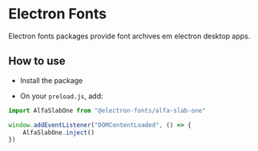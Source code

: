 # Electron Fonts

Electron fonts packages provide font archives em electron desktop apps.

## How to use

* Install the package

* On your `preload.js`, add:

```ts
import AlfaSlabOne from "@electron-fonts/alfa-slab-one"

window.addEventListener("DOMContentLoaded", () => {
    AlfaSlabOne.inject()
})
```